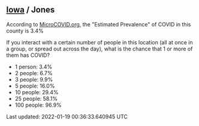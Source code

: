 
## [Iowa](/united-states/iowa) / Jones

According to [MicroCOVID.org](http://microcovid.org),
the "Estimated Prevalence" of COVID in this county is 3.4%

If you interact with a certain number of people in this location
(all at once in a group, or spread out across the day), what is the chance that
1 or more of them has COVID?

- 1 person: 3.4%
- 2 people: 6.7%
- 3 people: 9.9%
- 5 people: 16.0%
- 10 people: 29.4%
- 25 people: 58.1%
- 100 people: 96.9%

Last updated: 2022-01-19 00:36:33.640945 UTC
